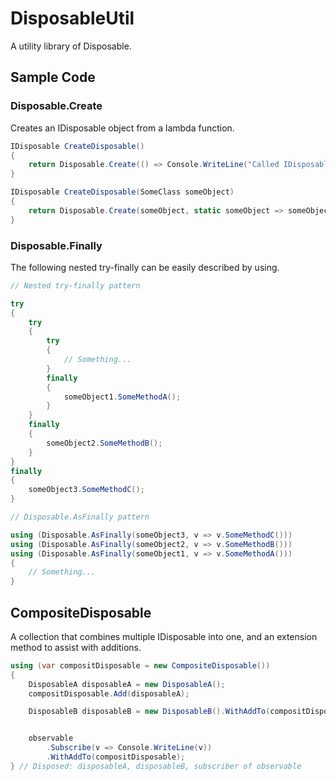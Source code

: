 ﻿# DisposableUtil

A utility library of Disposable.

## Sample Code

### Disposable.Create

Creates an IDisposable object from a lambda function.

```cs
IDisposable CreateDisposable()
{
    return Disposable.Create(() => Console.WriteLine("Called IDisposable.Dipose()."));
}
```

```cs
IDisposable CreateDisposable(SomeClass someObject)
{
    return Disposable.Create(someObject, static someObject => someObject.SomeMethod());
}
```

### Disposable.Finally

The following nested try-finally can be easily described by using.

```cs
// Nested try-finally pattern

try
{
    try
    {
        try
        {
            // Something...
        }
        finally
        {
            someObject1.SomeMethodA();
        }
    }
    finally
    {
        someObject2.SomeMethodB();
    }
}
finally
{
    someObject3.SomeMethodC();
}
```

```cs
// Disposable.AsFinally pattern

using (Disposable.AsFinally(someObject3, v => v.SomeMethodC()))
using (Disposable.AsFinally(someObject2, v => v.SomeMethodB()))
using (Disposable.AsFinally(someObject1, v => v.SomeMethodA()))
{
    // Something...
}
```

## CompositeDisposable

A collection that combines multiple IDisposable into one, and an extension method to assist with additions.

```cs
using (var compositDisposable = new CompositeDisposable())
{
    DisposableA disposableA = new DisposableA();
    compositDisposable.Add(disposableA);

    DisposableB disposableB = new DisposableB().WithAddTo(compositDisposable);


    observable
        .Subscribe(v => Console.WriteLine(v))
        .WithAddTo(compositDisposable);
} // Disposed: disposableA, disposableB, subscriber of observable
```
